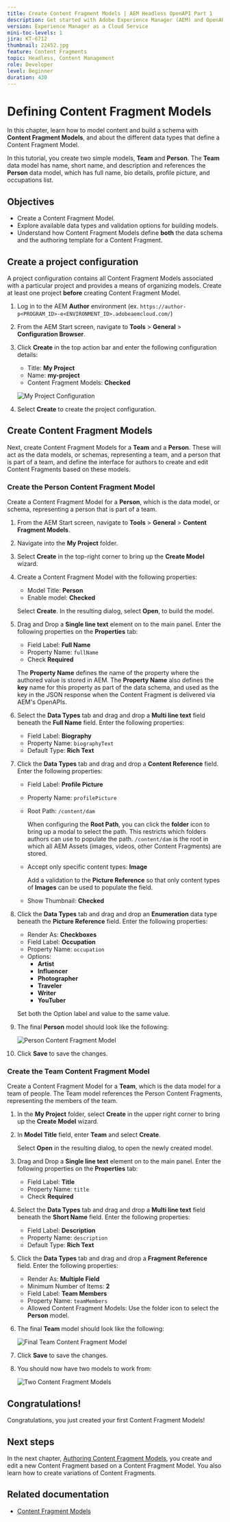 ```yaml
---
title: Create Content Fragment Models | AEM Headless OpenAPI Part 1
description: Get started with Adobe Experience Manager (AEM) and OpenAPI. Learn how to model content and build a schema with Content Fragment Models in AEM. Review existing models and create a model. Learn about the different data types that can be used to define a schema.
version: Experience Manager as a Cloud Service
mini-toc-levels: 1
jira: KT-6712
thumbnail: 22452.jpg
feature: Content Fragments
topic: Headless, Content Management
role: Developer
level: Beginner
duration: 430
---
```

# Defining Content Fragment Models

In this chapter, learn how to model content and build a schema with **Content Fragment Models**, and about the different data types that define a Content Fragment Model.

In this tutorial, you create two simple models, **Team** and **Person**. The **Team** data model has name, short name, and description and references the **Person** data model, which has full name, bio details, profile picture, and occupations list.

## Objectives

* Create a Content Fragment Model.
* Explore available data types and validation options for building models.
* Understand how Content Fragment Models define **both** the data schema and the authoring template for a Content Fragment.

## Create a project configuration

A project configuration contains all Content Fragment Models associated with a particular project and provides a means of organizing models. Create at least one project **before** creating Content Fragment Model.

1. Log in to the AEM **Author** environment (ex. `https://author-p<PROGRAM_ID>-e<ENVIRONMENT_ID>.adobeaemcloud.com/`)
1. From the AEM Start screen, navigate to **Tools** > **General** > **Configuration Browser**.
1. Click **Create** in the top action bar and enter the following configuration details:
    * Title: **My Project**
    * Name: **my-project**
    * Content Fragment Models: **Checked**

    ![My Project Configuration](assets/1/create-configuration.png)

1. Select **Create** to create the project configuration.

## Create Content Fragment Models

Next, create Content Fragment Models for a **Team** and a **Person**. These will act as the data models, or schemas, representing a team, and a person that is part of a team, and define the interface for authors to create and edit Content Fragments based on these models.

### Create the Person Content Fragment Model

Create a Content Fragment Model for a **Person**, which is the data model, or schema, representing a person that is part of a team.

1.  From the AEM Start screen, navigate to **Tools** > **General** > **Content Fragment Models**.
1.  Navigate into the **My Project** folder.
1.  Select **Create** in the top-right corner to bring up the **Create Model** wizard.
1.  Create a Content Fragment Model with the following properties:

    * Model Title: **Person** 
    * Enable model: **Checked**
    
    Select **Create**. In the resulting dialog, select **Open**, to build the model.

1.  Drag and Drop a **Single line text** element on to the main panel. Enter the following properties on the **Properties** tab:

    * Field Label: **Full Name**
    * Property Name: `fullName`
    * Check **Required**

    The **Property Name** defines the name of the property where the authored value is stored in AEM. The **Property Name** also defines the **key** name for this property as part of the data schema, and used as the key in the JSON response when the Content Fragment is delivered via AEM's OpenAPIs.

1.  Select the **Data Types** tab and drag and drop a **Multi line text** field beneath the **Full Name** field. Enter the following properties:

    * Field Label: **Biography**
    * Property Name: `biographyText`
    * Default Type: **Rich Text**

1.  Click the **Data Types** tab and drag and drop a **Content Reference** field. Enter the following properties:

    * Field Label: **Profile Picture**
    * Property Name: `profilePicture`
    * Root Path: `/content/dam`

        When configuring the **Root Path**, you can click the **folder** icon to bring up a modal to select the path. This restricts which folders authors can use to populate the path. `/content/dam` is the root in which all AEM Assets (images, videos, other Content Fragments) are stored.

    * Accept only specific content types: **Image**

        Add a validation to the **Picture Reference** so that only content types of **Images** can be used to populate the field.

    * Show Thumbnail: **Checked**

1.  Click the **Data Types** tab and drag and drop an **Enumeration**  data type beneath the **Picture Reference** field. Enter the following properties:

    * Render As: **Checkboxes**
    * Field Label: **Occupation**
    * Property Name: `occupation`
    * Options: 
        * **Artist**
        * **Influencer**
        * **Photographer**
        * **Traveler**
        * **Writer**
        * **YouTuber**

    Set both the Option label and value to the same value.

1.  The final **Person** model should look like the following:

    ![Person Content Fragment Model](assets/1/person-content-fragment-model.png)

1. Click **Save** to save the changes.

### Create the Team Content Fragment Model

Create a Content Fragment Model for a **Team**, which is the data model for a team of people. The Team model references the Person Content Fragments, representing the members of the team.

1.  In the **My Project** folder, select **Create** in the upper right corner to bring up the **Create Model** wizard.
1.  In **Model Title** field, enter **Team** and select **Create**.

    Select **Open** in the resulting dialog, to open the newly created model.

1.  Drag and Drop a **Single line text** element on to the main panel. Enter the following properties on the **Properties** tab:

    * Field Label: **Title**
    * Property Name: `title`
    * Check **Required**

1.  Select the **Data Types** tab and drag and drop a **Multi line text** field beneath the **Short Name** field. Enter the following properties:

    * Field Label: **Description**
    * Property Name: `description`
    * Default Type: **Rich Text**

1.  Click the **Data Types** tab and drag and drop a **Fragment Reference** field. Enter the following properties:

    * Render As: **Multiple Field**
    * Minimum Number of Items: **2**
    * Field Label: **Team Members**
    * Property Name: `teamMembers`
    * Allowed Content Fragment Models: Use the folder icon to select the **Person** model.

1.  The final **Team** model should look like the following:

    ![Final Team Content Fragment Model](assets/1/team-content-fragment-model.png)

1.  Click **Save** to save the changes.

1.  You should now have two models to work from:

    ![Two Content Fragment Models](assets/1/two-content-fragment-models.png)

## Congratulations!

Congratulations, you just created your first Content Fragment Models!

## Next steps

In the next chapter, [Authoring Content Fragment Models](2-author-content-fragments.md), you create and edit a new Content Fragment based on a Content Fragment Model. You also learn how to create variations of Content Fragments.

## Related documentation

* [Content Fragment Models](https://experienceleague.adobe.com/docs/experience-manager-cloud-service/content/assets/content-fragments/content-fragments-models.html)

